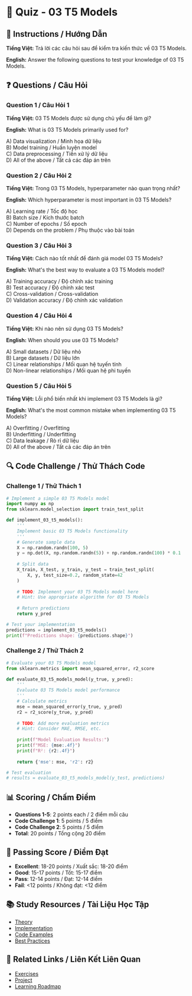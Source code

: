 # 🧠 Quiz - 03 T5 Models

## 📝 Instructions / Hướng Dẫn

**Tiếng Việt:** Trả lời các câu hỏi sau để kiểm tra kiến thức về 03 T5 Models.

**English:** Answer the following questions to test your knowledge of 03 T5 Models.

## ❓ Questions / Câu Hỏi

### Question 1 / Câu Hỏi 1
**Tiếng Việt:** 03 T5 Models được sử dụng chủ yếu để làm gì?

**English:** What is 03 T5 Models primarily used for?

A) Data visualization / Minh họa dữ liệu  
B) Model training / Huấn luyện model  
C) Data preprocessing / Tiền xử lý dữ liệu  
D) All of the above / Tất cả các đáp án trên

### Question 2 / Câu Hỏi 2
**Tiếng Việt:** Trong 03 T5 Models, hyperparameter nào quan trọng nhất?

**English:** Which hyperparameter is most important in 03 T5 Models?

A) Learning rate / Tốc độ học  
B) Batch size / Kích thước batch  
C) Number of epochs / Số epoch  
D) Depends on the problem / Phụ thuộc vào bài toán

### Question 3 / Câu Hỏi 3
**Tiếng Việt:** Cách nào tốt nhất để đánh giá model 03 T5 Models?

**English:** What's the best way to evaluate a 03 T5 Models model?

A) Training accuracy / Độ chính xác training  
B) Test accuracy / Độ chính xác test  
C) Cross-validation / Cross-validation  
D) Validation accuracy / Độ chính xác validation

### Question 4 / Câu Hỏi 4
**Tiếng Việt:** Khi nào nên sử dụng 03 T5 Models?

**English:** When should you use 03 T5 Models?

A) Small datasets / Dữ liệu nhỏ  
B) Large datasets / Dữ liệu lớn  
C) Linear relationships / Mối quan hệ tuyến tính  
D) Non-linear relationships / Mối quan hệ phi tuyến

### Question 5 / Câu Hỏi 5
**Tiếng Việt:** Lỗi phổ biến nhất khi implement 03 T5 Models là gì?

**English:** What's the most common mistake when implementing 03 T5 Models?

A) Overfitting / Overfitting  
B) Underfitting / Underfitting  
C) Data leakage / Rò rỉ dữ liệu  
D) All of the above / Tất cả các đáp án trên

## 🔍 Code Challenge / Thử Thách Code

### Challenge 1 / Thử Thách 1
```python
# Implement a simple 03 T5 Models model
import numpy as np
from sklearn.model_selection import train_test_split

def implement_03_t5_models():
    '''
    Implement basic 03 T5 Models functionality
    '''
    # Generate sample data
    X = np.random.randn(100, 5)
    y = np.dot(X, np.random.randn(5)) + np.random.randn(100) * 0.1
    
    # Split data
    X_train, X_test, y_train, y_test = train_test_split(
        X, y, test_size=0.2, random_state=42
    )
    
    # TODO: Implement your 03 T5 Models model here
    # Hint: Use appropriate algorithm for 03 T5 Models
    
    # Return predictions
    return y_pred

# Test your implementation
predictions = implement_03_t5_models()
print(f"Predictions shape: {predictions.shape}")
```

### Challenge 2 / Thử Thách 2
```python
# Evaluate your 03 T5 Models model
from sklearn.metrics import mean_squared_error, r2_score

def evaluate_03_t5_models_model(y_true, y_pred):
    '''
    Evaluate 03 T5 Models model performance
    '''
    # Calculate metrics
    mse = mean_squared_error(y_true, y_pred)
    r2 = r2_score(y_true, y_pred)
    
    # TODO: Add more evaluation metrics
    # Hint: Consider MAE, RMSE, etc.
    
    print(f"Model Evaluation Results:")
    print(f"MSE: {mse:.4f}")
    print(f"R²: {r2:.4f}")
    
    return {'mse': mse, 'r2': r2}

# Test evaluation
# results = evaluate_03_t5_models_model(y_test, predictions)
```

## 📊 Scoring / Chấm Điểm

- **Questions 1-5**: 2 points each / 2 điểm mỗi câu
- **Code Challenge 1**: 5 points / 5 điểm
- **Code Challenge 2**: 5 points / 5 điểm
- **Total**: 20 points / Tổng cộng 20 điểm

## 🎯 Passing Score / Điểm Đạt

- **Excellent**: 18-20 points / Xuất sắc: 18-20 điểm
- **Good**: 15-17 points / Tốt: 15-17 điểm  
- **Pass**: 12-14 points / Đạt: 12-14 điểm
- **Fail**: <12 points / Không đạt: <12 điểm

## 📚 Study Resources / Tài Liệu Học Tập

- [Theory](./THEORY_03_t5_models.md)
- [Implementation](./IMPLEMENTATION_03_t5_models.md)
- [Code Examples](./CODE_EXAMPLES_03_t5_models.md)
- [Best Practices](./BEST_PRACTICES_03_t5_models.md)

## 🔗 Related Links / Liên Kết Liên Quan

- [Exercises](./EXERCISES_03_t5_models.md)
- [Project](./PROJECT_03_t5_models.md)
- [Learning Roadmap](./LEARNING_ROADMAP_03_t5_models.md)
